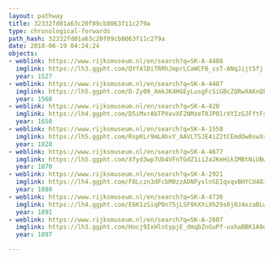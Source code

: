 ```yaml
---
layout: pathway
title: 32332fd01a63c20f89cb8063f11c279a
type: chronological-forwards
path_hash: 32332fd01a63c20f89cb8063f11c279a
date: 2018-06-19 04:24:24
objects:
- weblink: https://www.rijksmuseum.nl/en/search?q=SK-A-4488
  imglink: https://lh3.ggpht.com/QYfAlDiTRRhJmprLCaWCFB_ssT-ANqJijt5fj-ZGBtR28QdaPCyZ-xIi4kVkZ0AjyBZoDHaZpCo6V_qMgWWc9pKYIHFv=s200
  year: 1527
- weblink: https://www.rijksmuseum.nl/en/search?q=SK-A-4487
  imglink: https://lh5.ggpht.com/D-Zy09_XmkJK4HGEyLusgFcSiGBcZQRwXAKnQko0hcAKvPXF_YwlAjkhQFqIJYdsIAx_gokpzoZ0rf7eYXbCr9iZSg=s200
  year: 1560
- weblink: https://www.rijksmuseum.nl/en/search?q=SK-A-420
  imglink: https://lh4.ggpht.com/D5iMxrAbTPXovXF2NMzeT0JP01rXYIzGJFftFs6SRheK9W2kcrEIXlX7MS1dwXNxVvW1wnZfkGgd1gtxLaY1gUzM6zo=s200
  year: 1650
- weblink: https://www.rijksmuseum.nl/en/search?q=SK-A-1558
  imglink: https://lh5.ggpht.com/RspKLr9mLAhvY_AAVLTSJE4iZ2tCEmdOw8swXs2MdQyJ2yV4887SO5x3cw-2AWXwmVFHkbiIaaaqInEsOCEvkoS3kok=s200
  year: 1828
- weblink: https://www.rijksmuseum.nl/en/search?q=SK-A-4677
  imglink: https://lh5.ggpht.com/Xfyd3wp7Ub4VFnTGdZ1ii2a2KeHikIMBtNiUBwGBlVeb1KDhgIlH4FARrsrxtHcI6nYL8DrVGem8ng0TNDSYfLUhlUOM=s200
  year: 1870
- weblink: https://www.rijksmuseum.nl/en/search?q=SK-A-2921
  imglink: https://lh4.ggpht.com/F8Lczn3dFcbM0zzADNFyslnSEIqvqvBHYCU4OJDjqjnC-8PyN2BMRD0QM734Mq_Et1MP2YFycIkhfAKzToSs2Mg9xNrD=s200
  year: 1880
- weblink: https://www.rijksmuseum.nl/en/search?q=SK-A-4736
  imglink: https://lh4.ggpht.com/E6K1zSiqP0n75jLSF9kXXiXh29s6j0J4xzaBLwA4EY1jQaXNEOhSSIzYTNV8nMR0AuOJT-DuSCetBKRzh_pzbp4yzWs=s200
  year: 1891
- weblink: https://www.rijksmuseum.nl/en/search?q=SK-A-2607
  imglink: https://lh3.ggpht.com/Hocj9IxHlntypjE_dmqbZnGuPf-uxhaBBK1A0ovN1MmsPU2jPt6poT7inpeS79Lc7_7p6_Hw_dbUQTZ_2HG41L7VqA=s200
  year: 1897

---
```

